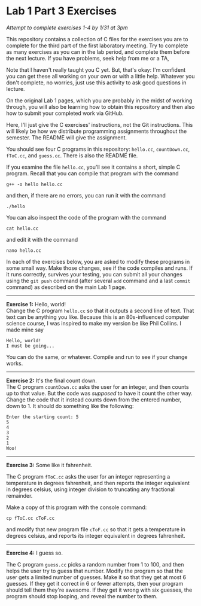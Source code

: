 # Lab 1 Part 3 Exercises

*Attempt to complete exercises 1-4 by 1/31 at 3pm*
 
This repository contains a collection of C files for the exercises
you are to complete for the third part of the first laboratory meeting.
Try to complete as many exercises as you can in the lab period, and
complete them before the next lecture. If you have problems,
seek help from me or a TA,

Note that I haven't really taught you C yet. But, that's okay: I'm
confident you can get these all working on your own or with a little
help. Whatever you don't complete, no worries, just use this activity
to ask good questions in lecture.

On the original Lab 1 pages, which you are probably in the midst of
working through, you will also be learning how to obtain this repository
and then also how to submit your completed work via GitHub.

Here, I'll just give the C exercises' instructions, not the Git instructions.
This will likely be how we distribute programming assignments throughout
the semester. The README will give the assignment.

You should see four C programs in this repository: `hello.cc`, `countDown.cc`,
`fToC.cc`, and `guess.cc`. There is also the README file.

If you examine the file `hello.cc`, you'll see it contains a short, simple C
program. Recall that you can compile that program with the command

    g++ -o hello hello.cc

and then, if there are no errors, you can run it with the command

    ./hello

You can also inspect the code of the program with the command

    cat hello.cc

and edit it with the command

    nano hello.cc

In each of the exercises below, you are asked to modify these programs
in some small way. Make those changes, see if the code compiles and runs.
If it runs correctly, survives your testing, you can submit all your 
changes using the `git push` command (after several `add` command
and a last `commit` command) as described on the main Lab 1 page.

---
**Exercise 1:** Hello, world!  
Change the C program `hello.cc` so that it outputs a second line of text. That text
can be anything you like. Because this is an 80s-influenced computer science
course, I was inspired to make my version be like Phil Collins. I made mine
say

    Hello, world!
    I must be going...

You can do the same, or whatever. Compile and run to see if your change works.

---
**Exercise 2:** It's the final count down.  
The C program `countDown.cc` asks the user for an integer, and then counts up
to that value. But the code was *supposed* to have it count the other way.
Change the code that it instead counts down from the entered number, down to 1.
It should do something like the following:

    Enter the starting count: 5
    5
    4
    3
    2
    1
    Woo!

---

**Exercise 3:** Some like it fahrenheit.

The C program `fToC.cc` asks the user for an integer representing a temperature
in degrees fahrenheit, and then reports the integer equivalent in degrees celsius,
using integer division to truncating any fractional remainder.

Make a copy of this program with the console command:

    cp fToC.cc cToF.cc

and modify that new program file `cToF.cc` so that it gets a temperature in degrees
celsius, and reports its integer equivalent in degrees fahrenheit.

---

**Exercise 4:** I guess so.

The C program `guess.cc` picks a random number from 1 to 100, and then helps the
user try to guess that number. Modify the program so that the user gets a limited
number of guesses. Make it so that they get at most 6 guesses. If they get it
correct in 6 or fewer attempts, then your program should tell them they're
awesome. If they get it wrong with six guesses, the program should stop looping,
and reveal the number to them.









